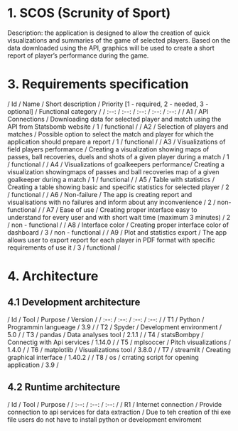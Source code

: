 # 1. SCOS (Scrunity of Sport)
Description: the application is designed to allow the creation of quick visualizations and summaries of the game of selected players. Based on the data downloaded using the API, graphics will be used to create a short report of player’s performance during the game.

# 3. Requirements specification
/ Id / Name / Short description / Priority [1 - required, 2 - needed, 3 - optional] / Functional category /
/ :--: / :--: / :--: / :--: / :--: / 
/ A1 / API Connections / Downloading data for selected player and match using the API from Statsbomb website / 1 / functional /
/ A2 / Selection of players and matches / Possible option to select the match and player for which the application should prepare a report / 1 / functional /
/ A3 / Visualizations of field players performance / Creating a visualization showing maps of passes, ball recoveries, duels and shots  of a given player during a match / 1 / functional / 
/ A4 / Visualizations of goalkeepers performance/ Creating a visualization showingmaps of passes and ball recoveries map of a given goalkeeper during a match / 1 / functional /
/ A5 / Table with statistics / Creating a table showing basic and specific statistics for selected player / 2 / functional /
/ A6 / Non-failure / The app is creating report and visualisations with no failures and inform about any inconvenience / 2 / non- functional /
/ A7 / Ease of use / Creating proper interface easy to understand for every user and with short wait time (maximum 3 minutes) / 2 / non - functional /
/ A8 / Interface color / Creating proper interface color of dashboard / 3 / non - functional /
/ A9 / Plot and statistics export / The app allows user to export report for each player in PDF format with specific requirements of use it / 3 / functional /

# 4. Architecture
## 4.1 Development architecture

/ Id / Tool / Purpose / Version /
/ :--: / :--: / :--: / :--: / 
/ T1 / Python / Programmin langueage / 3.9 / 
/ T2 / Spyder / Development environment / 5.0 /
/ T3 / pandas / Data analyses tool / 2.1.1 / 
/ T4 / statsBombpy / Connectig with Api services / 1.14.0 /
/ T5 / mplsoccer / Pitch visualizations / 1.4.0 /
/ T6 / matplotlib / Visualizations tool / 3.8.0 /
/ T7 / streamlit / Creating graphical interface / 1.40.2 /
/ T8 / os / crrating script for opening application / 3.9 / 

## 4.2 Runtime architecture

/ Id / Tool / Purpose /
/ :--: / :--: / :--: / 
/ R1 / Internet connection / Provide connection to api services for data extraction / 
Due to teh creation of thi exe file users do not have to install python or development enviroment








